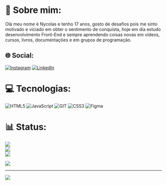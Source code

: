 # 💫 Sobre mim:
Olá meu nome é Nycolas e tenho 17 anos, gosto de desafios pois me sinto motivado e viciado em obter o sentimento de conquista, hoje em dia estudo desenvolvimento Front-End e sempre aprendendo coisas novas em vídeos, cursos, livros, documentações e em grupos de programação.


## 🌐 Social:
[![Instagram](https://img.shields.io/badge/Instagram-%23E4405F.svg?logo=Instagram&logoColor=white)](https://instagram.com/nycolasds) [![LinkedIn](https://img.shields.io/badge/LinkedIn-%230077B5.svg?logo=linkedin&logoColor=white)](https://linkedin.com/in/nycolas-r-639b1b239) 

# 💻 Tecnologias:
![HTML5](https://img.shields.io/badge/html5-%23E34F26.svg?style=for-the-badge&logo=html5&logoColor=white) ![JavaScript](https://img.shields.io/badge/javascript-%23323330.svg?style=for-the-badge&logo=javascript&logoColor=%23F7DF1E) ![GIT](https://img.shields.io/badge/git-%23F24E1E.svg?style=for-the-badge&logo=git&logoColor=white) ![CSS3](https://img.shields.io/badge/css3-%231572B6.svg?style=for-the-badge&logo=css3&logoColor=white) 	![Figma](https://img.shields.io/badge/figma-%23F24E1E.svg?style=for-the-badge&logo=figma&logoColor=white)
# 📊 Status:
![](https://github-readme-stats.vercel.app/api?username=Nycolas-Roberto&theme=radical&hide_border=false&include_all_commits=true&count_private=true)<br/>
![](https://github-readme-streak-stats.herokuapp.com/?user=Nycolas-Roberto&theme=radical&hide_border=false)<br/>
![](https://github-readme-stats.vercel.app/api/top-langs/?username=Nycolas-Roberto&theme=radical&hide_border=false&include_all_commits=true&count_private=true&layout=compact)

![](https://github-profile-trophy.vercel.app/?username=Nycolas-Roberto&theme=radical&no-frame=false&no-bg=false&margin-w=4)

---
[![](https://visitcount.itsvg.in/api?id=Nycolas-Roberto&icon=0&color=0)](https://visitcount.itsvg.in)
